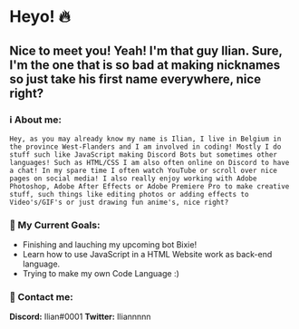 # Heyo! 🔥

## Nice to meet you! Yeah! I'm that guy Ilian. Sure, I'm the one that is so bad at making nicknames so just take his first name everywhere, nice right?

### ℹ️ About me:
`Hey, as you may already know my name is Ilian, I live in Belgium in the province West-Flanders and I am involved in
coding! Mostly I do stuff such like JavaScript making Discord Bots but sometimes other languages! Such as HTML/CSS
I am also often online on Discord to have a chat! In my spare time I often watch
YouTube or scroll over nice pages on social media! I also really enjoy working
with Adobe Photoshop, Adobe After Effects or Adobe Premiere Pro
to make creative stuff, such things like editing photos or adding effects to Video's/GIF's
or just drawing fun anime's, nice right?`

### 🔮 My Current Goals: 
- Finishing and lauching my upcoming bot Bixie!
- Learn how to use JavaScript in a HTML Website work as back-end language.
- Trying to make my own Code Language :)

### 📱 Contact me:
**Discord:** Ilian#0001
**Twitter:** Iliannnnn
